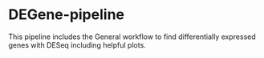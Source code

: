 # DEGene-pipeline

This pipeline includes the General workflow to find differentially expressed genes with DESeq including helpful plots.
